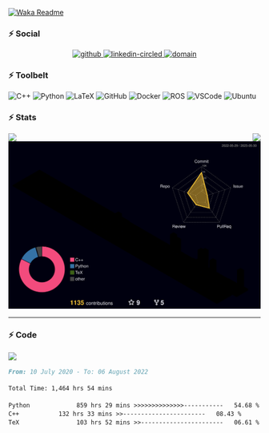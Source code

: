 [![Waka Readme](https://github.com/zeidk/zeidk/actions/workflows/waka-readme.yml/badge.svg)](https://github.com/zeidk/zeidk/actions/workflows/waka-readme.yml)

### ⚡ Social

<p align="center">

<p align="center">
  <a href= "https://github.com/zeidk/">
    <img width="64" height="64" src="https://img.icons8.com/nolan/64/github.png" alt="github"/>
  </a>
  <a href= "https://www.linkedin.com/in/zeidkootbally/">
    <img width="64" height="64" src="https://img.icons8.com/nolan/64/linkedin-circled.png" alt="linkedin-circled"/>
  </a>

  <a href= "[https://www.nist.gov/people/zeid-kootbally](https://www.nist.gov/people/zeid-kootbally)">
    <img width="64" height="64" src="https://img.icons8.com/nolan/64/domain.png" alt="domain"/>
  </a>
</p>


### ⚡ Toolbelt

<p float="left">
  
  <img height="30" alt="C++" src="https://img.shields.io/badge/-C%2B%2B-orange?style=plastic&logo=cplusplus"/>
  <img height="30" alt="Python" src="https://img.shields.io/badge/-Python-ffcd3a?style=plastic&logo=python"/>
  <img height="30" alt="LaTeX" src="https://img.shields.io/badge/-LaTeX-008080?style=plastic&logo=latex"/>
<!--   <img height="30" alt="Git" src="https://img.shields.io/badge/-Git-1a77ae?style=plastic&logo=git"/> -->
  <img height="30" alt="GitHub" src="https://img.shields.io/badge/-Github-8a1aae?style=plastic&logo=github"/>
  <img height="30" alt="Docker" src="https://img.shields.io/badge/-Docker-d3d725?style=plastic&logo=docker"/>
<!--   <img height="20" alt="Notion" src="https://img.shields.io/badge/Software-Notion-black?style=plastic&logo=notion"/> -->
  <img height="30" alt="ROS" src="https://img.shields.io/badge/-ROS-fa8a05?style=plastic&logo=ros"/>
<!--   <img height="20" alt="YAML" src="https://img.shields.io/badge/Software-YAML-8f2b8a?style=plastic&logo=yaml"/> -->
  <img height="30" alt="VSCode" src="https://img.shields.io/badge/-VS%20Code-3182b9?style=plastic&logo=visualstudiocode"/>
  <img height="30" alt="Ubuntu" src="https://img.shields.io/badge/-Ubuntu-99b931?style=plastic&logo=ubuntu"/>
</p>

### ⚡ Stats

<!-- [![Readme Card](https://github-readme-stats.vercel.app/api/pin/?username=usnistgov&repo=ros_carla_seri&theme=transparent")](https://github.com/anuraghazra/github-readme-stats) -->

<p align="center">
<a href="https://github.com/anuraghazra/github-readme-stats">
  <img align="left" src="https://github-readme-stats.vercel.app/api?username=zeidk&layout=compact&langs_count=10&rank_icon=github&count_private=true&ring_color=eb3467&show_icons=true&include_all_commits=true&theme=transparent&title_color=eb3467" />
</a>
<a href="https://github.com/anuraghazra/convoychat">
  <img align="right" src="https://github-readme-stats.vercel.app/api/top-langs/?username=zeidk&title_color=eb3467&theme=transparent&langs_count=7&layout=compact" />
</a>
</p>


<p align="center">
  <a href= "./profile-3d-contrib/profile-night-rainbow.svg">
    <img src="./profile-3d-contrib/profile-night-rainbow.svg"/>
  </a>
</p>

---


<!--START_SECTION:waka-->


### ⚡ Code

<p float="left">
  <img align="center" src="https://wakatime.com/share/@af609a7f-e79c-4b20-b63d-6f86656210f4/4d6d7da7-1e18-48fa-88aa-f4a67a7399f4.svg"/>
</p>

```md
From: 10 July 2020 - To: 06 August 2022

Total Time: 1,464 hrs 54 mins

Python             859 hrs 29 mins >>>>>>>>>>>>>>-----------   54.68 %
C++           132 hrs 33 mins >>-----------------------   08.43 %
TeX                103 hrs 52 mins >>-----------------------   06.61 %
```


<!--END_SECTION:waka-->


